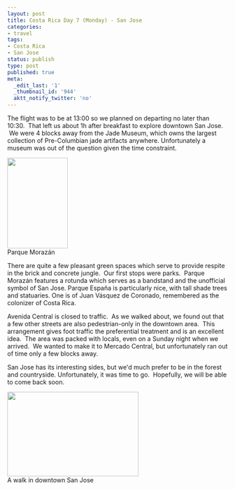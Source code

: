 ```yaml
---
layout: post
title: Costa Rica Day 7 (Monday) - San Jose
categories:
- travel
tags:
- Costa Rica
- San Jose
status: publish
type: post
published: true
meta:
  _edit_last: '1'
  _thumbnail_id: '944'
  aktt_notify_twitter: 'no'
---
```

The flight was to be at 13:00 so we planned on departing no later than 10:30.  That left us about 1h after breakfast to explore downtown San Jose.  We were 4 blocks away from the Jade Museum, which owns the largest collection of Pre-Columbian jade artifacts anywhere. Unfortunately a museum was out of the question given the time constraint.

<img src="http://www.yentran.org/blog/wp-content/uploads/2011/05/DSC_0935-199x300.jpg" width="138" height="207" />
<figcaption>Parque Morazán</figcaption>

There are quite a few pleasant green spaces which serve to provide respite in the brick and concrete jungle.  Our first stops were parks.  Parque Morazán features a rotunda which serves as a bandstand and the unofficial symbol of San Jose. Parque España is particularly nice, with tall shade trees and statuaries. One is of Juan Vásquez de Coronado, remembered as the colonizer of Costa Rica.

Avenida Central is closed to traffic.  As we walked about, we found out that a few other streets are also pedestrian-only in the downtown area.  This arrangement gives foot traffic the preferential treatment and is an excellent idea.  The area was packed with locals, even on a Sunday night when we arrived.  We wanted to make it to Mercado Central, but unfortunately ran out of time only a few blocks away.

San Jose has its interesting sides, but we'd much prefer to be in the forest and countryside. Unfortunately, it was time to go.  Hopefully, we will be able to come back soon.

<img src="http://www.yentran.org/blog/wp-content/uploads/2011/05/San-Jose-Map-300x193.jpg" width="300" height="193" />
<figcaption>A walk in downtown San Jose</figcaption>

